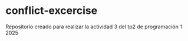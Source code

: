 # conflict-excercise
Repositorio creado para realizar la actividad 3 del tp2 de programación 1 2025
